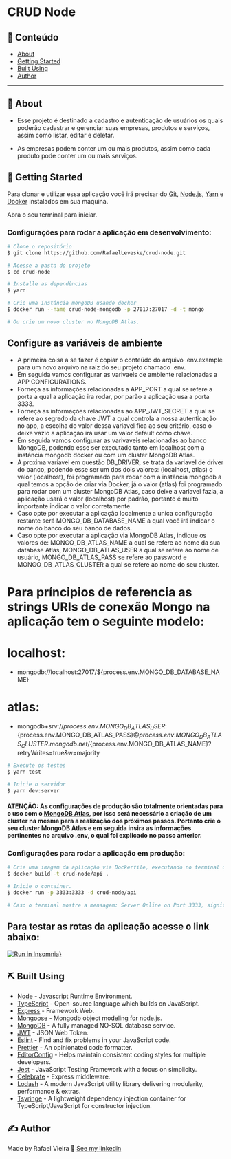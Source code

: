 # CRUD Node

## 📝 Conteúdo

- [About](#about)
- [Getting Started](#getting_started)
- [Built Using](#built_using)
- [Author](#authors)

---

## 🏁 About <a name = "about"></a>

- Esse projeto é destinado a cadastro e autenticação de usuários os quais poderão cadastrar e gerenciar suas empresas, produtos e serviços, assim como listar, editar e deletar.

- As empresas podem conter um ou mais produtos, assim como cada produto pode conter um ou mais serviços.

## 🏁 Getting Started <a name = "getting_started"></a>
Para clonar e utilizar essa aplicação você irá precisar do [Git](https://git-scm.com), [Node.js](https://nodejs.org/en/), [Yarn](https://yarnpkg.com/) e [Docker](https://www.docker.com/) instalados em sua máquina.

Abra o seu terminal para iniciar.

### Configurações para rodar a aplicação em desenvolvimento:

```bash
# Clone o repositório
$ git clone https://github.com/RafaelLeveske/crud-node.git

# Acesse a pasta do projeto
$ cd crud-node

# Installe as dependências
$ yarn

# Crie uma instância mongoDB usando docker
$ docker run --name crud-node-mongodb -p 27017:27017 -d -t mongo

# Ou crie um novo cluster no MongoDB Atlas.
```


## Configure as variáveis de ambiente
- A primeira coisa a se fazer é copiar o conteúdo do arquivo .env.example para um novo arquivo na raiz do seu projeto chamado .env.
- Em seguida vamos configurar as varivaeis de ambiente relacionadas a APP CONFIGURATIONS.
- Forneça as informações relacionadas a APP_PORT a qual se refere a porta a qual a aplicação ira rodar, por parão a aplicação usa a porta 3333.
- Forneça as informações relacionadas ao APP_JWT_SECRET a qual se refere ao segredo da chave JWT a qual controla a nossa autenticação no app, a escolha do valor dessa variavel fica ao seu critério, caso o deixe vazio a aplicação irá usar um valor default como chave.
- Em seguida vamos configurar as varivaveis relacionadas ao banco MongoDB, podendo esse ser executado tanto em localhost com a instância mongodb docker ou com um cluster MongoDB Atlas.
- A proxima variavel em questão DB_DRIVER, se trata da variavel de driver do banco, podendo esse ser um dos dois valores: (localhost, atlas) o valor (localhost), foi programado para rodar com a instância mongodb a qual temos a opção de criar via Docker, já o valor (atlas) foi programado para rodar com um cluster MongoDB Atlas, caso deixe a variavel fazia, a aplicação usará o valor (localhost) por padrão, portanto é muito importante indicar o valor corretamente.
- Caso opte por executar a aplicação localmente a unica configuração restante será MONGO_DB_DATABASE_NAME a qual você irá indicar o nome do banco do seu banco de dados.
- Caso opte por executar a aplicação via MongoDB Atlas, indique os valores de: MONGO_DB_ATLAS_NAME a qual se refere ao nome da sua database Atlas, MONGO_DB_ATLAS_USER a qual se refere ao nome de usuário, MONGO_DB_ATLAS_PASS se refere ao password e MONGO_DB_ATLAS_CLUSTER a qual se refere ao nome do seu cluster.

# Para príncipios de referencia as strings URIs de conexão Mongo na aplicação tem o seguinte modelo:

# localhost:
- mongodb://localhost:27017/${process.env.MONGO_DB_DATABASE_NAME}

# atlas:
- mongodb+srv://${process.env.MONGO_DB_ATLAS_USER}:${process.env.MONGO_DB_ATLAS_PASS}@${process.env.MONGO_DB_ATLAS_CLUSTER}.mongodb.net/${process.env.MONGO_DB_ATLAS_NAME}?retryWrites=true&w=majority


```bash
# Execute os testes
$ yarn test

# Inicie o servidor
$ yarn dev:server
```

#### ATENÇÃO: As configurações de produção são totalmente orientadas para o uso com o [MongoDB Atlas](https://www.mongodb.com/cloud/atlas), por isso será necessário a criação de um cluster na mesma para a realização dos próximos passos. Portanto crie o seu cluster MongoDB Atlas e em seguida insira as informações pertinentes no arquivo .env, o qual foi explicado no passo anterior.

### Configurações para rodar a aplicação em produção:

```bash
# Crie uma imagem da aplicação via Dockerfile, executando no terminal o comando abaixo:
$ docker build -t crud-node/api .

# Inicie o container.
$ docker run -p 3333:3333 -d crud-node/api

# Caso o terminal mostre a mensagem: Server Online on Port 3333, significa que o servidor foi executado em um container Docker com sucesso!
```

## Para testar as rotas da aplicação acesse o link abaixo:

[![Run in Insomnia}](https://insomnia.rest/images/run.svg)](https://insomnia.rest/run/?label=crud_node&uri=https%3A%2F%2Fraw.githubusercontent.com%2FRafaelLeveske%2Fcrud-node%2Fmaster%2FInsomnia_crud_node)


## ⛏️ Built Using <a name = "built_using"></a>

- [Node](https://nodejs.org/en/) - Javascript Runtime Environment.
- [TypeScript](https://www.typescriptlang.org/) - Open-source language which builds on JavaScript.
- [Express](https://expressjs.com/pt-br/) - Framework Web.
- [Mongoose](https://mongoosejs.com/) - Mongodb object modeling for node.js.
- [MongoDB](https://www.mongodb.com/2) - A fully managed NO-SQL database service.
- [JWT](https://jwt.io/) - JSON Web Token.
- [Eslint](https://eslint.org/) - Find and fix problems in your JavaScript code.
- [Prettier](https://prettier.io/) - An opinionated code formatter.
- [EditorConfig](https://editorconfig.org/) - Helps maintain consistent coding styles for multiple developers.
- [Jest](https://jestjs.io/) - JavaScript Testing Framework with a focus on simplicity.
- [Celebrate](https://www.npmjs.com/package/celebrate) - Express middleware.
- [Lodash](https://lodash.com/) - A modern JavaScript utility library delivering modularity, performance & extras.
- [Tsyringe](https://www.npmjs.com/package/tsyringe) - A lightweight dependency injection container for TypeScript/JavaScript for constructor injection.

## ✍️ Author <a name = "authors"></a>

Made by Rafael Vieira 👋 [See my linkedin](https://www.linkedin.com/in/rafael-vieira-506331182/)

